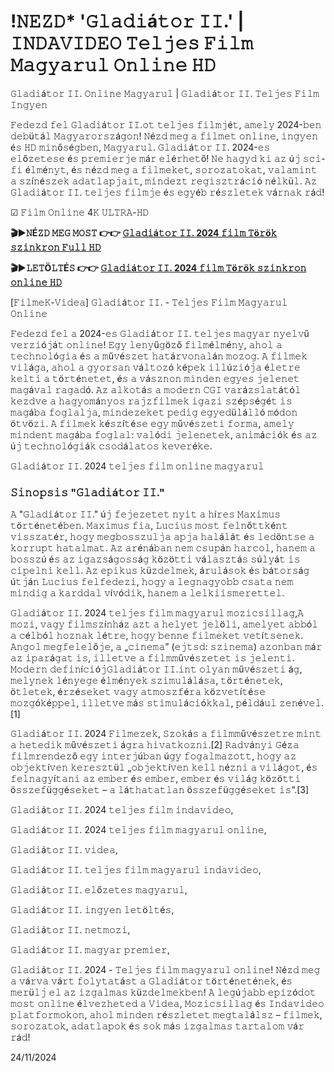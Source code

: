# !𝙽𝙴𝚉𝙳* '𝙶𝚕𝚊𝚍𝚒á𝚝𝚘𝚛 𝙸𝙸.' | 𝙸𝙽𝙳𝙰𝚅𝙸𝙳𝙴𝙾 𝚃𝚎𝚕𝚓𝚎𝚜 𝙵𝚒𝚕𝚖 𝙼𝚊𝚐𝚢𝚊𝚛𝚞𝚕 𝙾𝚗𝚕𝚒𝚗𝚎 𝙷𝙳

𝙶𝚕𝚊𝚍𝚒á𝚝𝚘𝚛 𝙸𝙸. 𝙾𝚗𝚕𝚒𝚗𝚎 𝙼𝚊𝚐𝚢𝚊𝚛𝚞𝚕 | 𝙶𝚕𝚊𝚍𝚒á𝚝𝚘𝚛 𝙸𝙸. 𝚃𝚎𝚕𝚓𝚎𝚜 𝙵𝚒𝚕𝚖 𝙸𝚗𝚐𝚢𝚎𝚗

𝙵𝚎𝚍𝚎𝚣𝚍 𝚏𝚎𝚕 𝙶𝚕𝚊𝚍𝚒á𝚝𝚘𝚛 𝙸𝙸.𝚘𝚝 𝚝𝚎𝚕𝚓𝚎𝚜 𝚏𝚒𝚕𝚖𝚓é𝚝, 𝚊𝚖𝚎𝚕𝚢 2024-𝚋𝚎𝚗 𝚍𝚎𝚋ü𝚝á𝚕 𝙼𝚊𝚐𝚢𝚊𝚛𝚘𝚛𝚜𝚣á𝚐𝚘𝚗! 𝙽é𝚣𝚍 𝚖𝚎𝚐 𝚊 𝚏𝚒𝚕𝚖𝚎𝚝 𝚘𝚗𝚕𝚒𝚗𝚎, 𝚒𝚗𝚐𝚢𝚎𝚗 é𝚜 𝙷𝙳 𝚖𝚒𝚗ő𝚜é𝚐𝚋𝚎𝚗, 𝙼𝚊𝚐𝚢𝚊𝚛𝚞𝚕. 𝙶𝚕𝚊𝚍𝚒á𝚝𝚘𝚛 𝙸𝙸. 2024-𝚎𝚜 𝚎𝚕ő𝚣𝚎𝚝𝚎𝚜𝚎 é𝚜 𝚙𝚛𝚎𝚖𝚒𝚎𝚛𝚓𝚎 𝚖á𝚛 𝚎𝚕é𝚛𝚑𝚎𝚝ő! 𝙽𝚎 𝚑𝚊𝚐𝚢𝚍 𝚔𝚒 𝚊𝚣 ú𝚓 𝚜𝚌𝚒-𝚏𝚒 é𝚕𝚖é𝚗𝚢𝚝, é𝚜 𝚗é𝚣𝚍 𝚖𝚎𝚐 𝚊 𝚏𝚒𝚕𝚖𝚎𝚔𝚎𝚝, 𝚜𝚘𝚛𝚘𝚣𝚊𝚝𝚘𝚔𝚊𝚝, 𝚟𝚊𝚕𝚊𝚖𝚒𝚗𝚝 𝚊 𝚜𝚣í𝚗é𝚜𝚣𝚎𝚔 𝚊𝚍𝚊𝚝𝚕𝚊𝚙𝚓𝚊𝚒𝚝, 𝚖𝚒𝚗𝚍𝚎𝚣𝚝 𝚛𝚎𝚐𝚒𝚜𝚣𝚝𝚛á𝚌𝚒ó 𝚗é𝚕𝚔ü𝚕. 𝙰𝚣 𝙶𝚕𝚊𝚍𝚒á𝚝𝚘𝚛 𝙸𝙸. 𝚝𝚎𝚕𝚓𝚎𝚜 𝚏𝚒𝚕𝚖𝚓𝚎 é𝚜 𝚎𝚐𝚢é𝚋 𝚛é𝚜𝚣𝚕𝚎𝚝𝚎𝚔 𝚟á𝚛𝚗𝚊𝚔 𝚛á𝚍!

☑ 𝙵𝚒𝚕𝚖 𝙾𝚗𝚕𝚒𝚗𝚎 4𝙺 𝚄𝙻𝚃𝚁𝙰-𝙷𝙳  

**🎬▶𝙽É𝚉𝙳 𝙼𝙴𝙶 𝙼𝙾𝚂𝚃 👉👉 [𝙶𝚕𝚊𝚍𝚒á𝚝𝚘𝚛 𝙸𝙸. 2024 𝚏𝚒𝚕𝚖 𝚃ö𝚛ö𝚔 𝚜𝚣𝚒𝚗𝚔𝚛𝚘𝚗 𝙵𝚞𝚕𝚕 𝙷𝙳](http://love-4k.com/hu/movie/558449/gladiator-ii.Github)**

**🎬▶𝙻𝙴𝚃Ö𝙻𝚃É𝚂 👉👉 [𝙶𝚕𝚊𝚍𝚒á𝚝𝚘𝚛 𝙸𝙸. 2024 𝚏𝚒𝚕𝚖 𝚃ö𝚛ö𝚔 𝚜𝚣𝚒𝚗𝚔𝚛𝚘𝚗 𝚘𝚗𝚕𝚒𝚗𝚎 𝙷𝙳](http://love-4k.com/hu/movie/558449/gladiator-ii.Github)**

[𝙵𝚒𝚕𝚖𝚎𝙺-𝚅𝚒𝚍𝚎𝚊] 𝙶𝚕𝚊𝚍𝚒á𝚝𝚘𝚛 𝙸𝙸. - 𝚃𝚎𝚕𝚓𝚎𝚜 𝙵𝚒𝚕𝚖 𝙼𝚊𝚐𝚢𝚊𝚛𝚞𝚕 𝙾𝚗𝚕𝚒𝚗𝚎

𝙵𝚎𝚍𝚎𝚣𝚍 𝚏𝚎𝚕 𝚊 2024-𝚎𝚜 𝙶𝚕𝚊𝚍𝚒á𝚝𝚘𝚛 𝙸𝙸. 𝚝𝚎𝚕𝚓𝚎𝚜 𝚖𝚊𝚐𝚢𝚊𝚛 𝚗𝚢𝚎𝚕𝚟ű 𝚟𝚎𝚛𝚣𝚒ó𝚓á𝚝 𝚘𝚗𝚕𝚒𝚗𝚎! 𝙴𝚐𝚢 𝚕𝚎𝚗𝚢ű𝚐ö𝚣ő 𝚏𝚒𝚕𝚖é𝚕𝚖é𝚗𝚢, 𝚊𝚑𝚘𝚕 𝚊 𝚝𝚎𝚌𝚑𝚗𝚘𝚕ó𝚐𝚒𝚊 é𝚜 𝚊 𝚖ű𝚟é𝚜𝚣𝚎𝚝 𝚑𝚊𝚝á𝚛𝚟𝚘𝚗𝚊𝚕á𝚗 𝚖𝚘𝚣𝚘𝚐. 𝙰 𝚏𝚒𝚕𝚖𝚎𝚔 𝚟𝚒𝚕á𝚐𝚊, 𝚊𝚑𝚘𝚕 𝚊 𝚐𝚢𝚘𝚛𝚜𝚊𝚗 𝚟á𝚕𝚝𝚘𝚣ó 𝚔é𝚙𝚎𝚔 𝚒𝚕𝚕ú𝚣𝚒ó𝚓𝚊 é𝚕𝚎𝚝𝚛𝚎 𝚔𝚎𝚕𝚝𝚒 𝚊 𝚝ö𝚛𝚝é𝚗𝚎𝚝𝚎𝚝, é𝚜 𝚊 𝚟á𝚜𝚣𝚗𝚘𝚗 𝚖𝚒𝚗𝚍𝚎𝚗 𝚎𝚐𝚢𝚎𝚜 𝚓𝚎𝚕𝚎𝚗𝚎𝚝 𝚖𝚊𝚐á𝚟𝚊𝚕 𝚛𝚊𝚐𝚊𝚍ó. 𝙰𝚣 𝚊𝚕𝚔𝚘𝚝á𝚜 𝚊 𝚖𝚘𝚍𝚎𝚛𝚗 𝙲𝙶𝙸 𝚟𝚊𝚛á𝚣𝚜𝚕𝚊𝚝á𝚝ó𝚕 𝚔𝚎𝚣𝚍𝚟𝚎 𝚊 𝚑𝚊𝚐𝚢𝚘𝚖á𝚗𝚢𝚘𝚜 𝚛𝚊𝚓𝚣𝚏𝚒𝚕𝚖𝚎𝚔 𝚒𝚐𝚊𝚣𝚒 𝚜𝚣é𝚙𝚜é𝚐é𝚝 𝚒𝚜 𝚖𝚊𝚐á𝚋𝚊 𝚏𝚘𝚐𝚕𝚊𝚕𝚓𝚊, 𝚖𝚒𝚗𝚍𝚎𝚣𝚎𝚔𝚎𝚝 𝚙𝚎𝚍𝚒𝚐 𝚎𝚐𝚢𝚎𝚍ü𝚕á𝚕𝚕ó 𝚖ó𝚍𝚘𝚗 ö𝚝𝚟ö𝚣𝚒. 𝙰 𝚏𝚒𝚕𝚖𝚎𝚔 𝚔é𝚜𝚣í𝚝é𝚜𝚎 𝚎𝚐𝚢 𝚖ű𝚟é𝚜𝚣𝚎𝚝𝚒 𝚏𝚘𝚛𝚖𝚊, 𝚊𝚖𝚎𝚕𝚢 𝚖𝚒𝚗𝚍𝚎𝚗𝚝 𝚖𝚊𝚐á𝚋𝚊 𝚏𝚘𝚐𝚕𝚊𝚕: 𝚟𝚊𝚕ó𝚍𝚒 𝚓𝚎𝚕𝚎𝚗𝚎𝚝𝚎𝚔, 𝚊𝚗𝚒𝚖á𝚌𝚒ó𝚔 é𝚜 𝚊𝚣 ú𝚓 𝚝𝚎𝚌𝚑𝚗𝚘𝚕ó𝚐𝚒á𝚔 𝚌𝚜𝚘𝚍á𝚕𝚊𝚝𝚘𝚜 𝚔𝚎𝚟𝚎𝚛é𝚔𝚎.

𝙶𝚕𝚊𝚍𝚒á𝚝𝚘𝚛 𝙸𝙸. 2024 𝚝𝚎𝚕𝚓𝚎𝚜 𝚏𝚒𝚕𝚖 𝚘𝚗𝚕𝚒𝚗𝚎 𝚖𝚊𝚐𝚢𝚊𝚛𝚞𝚕

### 𝚂𝚒𝚗𝚘𝚙𝚜𝚒𝚜 "𝙶𝚕𝚊𝚍𝚒á𝚝𝚘𝚛 𝙸𝙸."  

𝙰 "𝙶𝚕𝚊𝚍𝚒á𝚝𝚘𝚛 𝙸𝙸." ú𝚓 𝚏𝚎𝚓𝚎𝚣𝚎𝚝𝚎𝚝 𝚗𝚢𝚒𝚝 𝚊 𝚑í𝚛𝚎𝚜 𝙼𝚊𝚡𝚒𝚖𝚞𝚜 𝚝ö𝚛𝚝é𝚗𝚎𝚝é𝚋𝚎𝚗. 𝙼𝚊𝚡𝚒𝚖𝚞𝚜 𝚏𝚒𝚊, 𝙻𝚞𝚌𝚒𝚞𝚜 𝚖𝚘𝚜𝚝 𝚏𝚎𝚕𝚗ő𝚝𝚝𝚔é𝚗𝚝 𝚟𝚒𝚜𝚜𝚣𝚊𝚝é𝚛, 𝚑𝚘𝚐𝚢 𝚖𝚎𝚐𝚋𝚘𝚜𝚜𝚣𝚞𝚕𝚓𝚊 𝚊𝚙𝚓𝚊 𝚑𝚊𝚕á𝚕á𝚝 é𝚜 𝚕𝚎𝚍ö𝚗𝚝𝚜𝚎 𝚊 𝚔𝚘𝚛𝚛𝚞𝚙𝚝 𝚑𝚊𝚝𝚊𝚕𝚖𝚊𝚝. 𝙰𝚣 𝚊𝚛é𝚗á𝚋𝚊𝚗 𝚗𝚎𝚖 𝚌𝚜𝚞𝚙á𝚗 𝚑𝚊𝚛𝚌𝚘𝚕, 𝚑𝚊𝚗𝚎𝚖 𝚊 𝚋𝚘𝚜𝚜𝚣ú é𝚜 𝚊𝚣 𝚒𝚐𝚊𝚣𝚜á𝚐𝚘𝚜𝚜á𝚐 𝚔ö𝚣ö𝚝𝚝𝚒 𝚟á𝚕𝚊𝚜𝚣𝚝á𝚜 𝚜ú𝚕𝚢á𝚝 𝚒𝚜 𝚌𝚒𝚙𝚎𝚕𝚗𝚒 𝚔𝚎𝚕𝚕. 𝙰𝚣 𝚎𝚙𝚒𝚔𝚞𝚜 𝚔ü𝚣𝚍𝚎𝚕𝚖𝚎𝚔, á𝚛𝚞𝚕á𝚜𝚘𝚔 é𝚜 𝚋á𝚝𝚘𝚛𝚜á𝚐 ú𝚝𝚓á𝚗 𝙻𝚞𝚌𝚒𝚞𝚜 𝚏𝚎𝚕𝚏𝚎𝚍𝚎𝚣𝚒, 𝚑𝚘𝚐𝚢 𝚊 𝚕𝚎𝚐𝚗𝚊𝚐𝚢𝚘𝚋𝚋 𝚌𝚜𝚊𝚝𝚊 𝚗𝚎𝚖 𝚖𝚒𝚗𝚍𝚒𝚐 𝚊 𝚔𝚊𝚛𝚍𝚍𝚊𝚕 𝚟í𝚟ó𝚍𝚒𝚔, 𝚑𝚊𝚗𝚎𝚖 𝚊 𝚕𝚎𝚕𝚔𝚒𝚒𝚜𝚖𝚎𝚛𝚎𝚝𝚝𝚎𝚕.

𝙶𝚕𝚊𝚍𝚒á𝚝𝚘𝚛 𝙸𝙸. 2024 𝚝𝚎𝚕𝚓𝚎𝚜 𝚏𝚒𝚕𝚖 𝚖𝚊𝚐𝚢𝚊𝚛𝚞𝚕 𝚖𝚘𝚣𝚒𝚌𝚜𝚒𝚕𝚕𝚊𝚐,𝙰 𝚖𝚘𝚣𝚒, 𝚟𝚊𝚐𝚢 𝚏𝚒𝚕𝚖𝚜𝚣í𝚗𝚑á𝚣 𝚊𝚣𝚝 𝚊 𝚑𝚎𝚕𝚢𝚎𝚝 𝚓𝚎𝚕ö𝚕𝚒, 𝚊𝚖𝚎𝚕𝚢𝚎𝚝 𝚊𝚋𝚋ó𝚕 𝚊 𝚌é𝚕𝚋ó𝚕 𝚑𝚘𝚣𝚗𝚊𝚔 𝚕é𝚝𝚛𝚎, 𝚑𝚘𝚐𝚢 𝚋𝚎𝚗𝚗𝚎 𝚏𝚒𝚕𝚖𝚎𝚔𝚎𝚝 𝚟𝚎𝚝í𝚝𝚜𝚎𝚗𝚎𝚔. 𝙰𝚗𝚐𝚘𝚕 𝚖𝚎𝚐𝚏𝚎𝚕𝚎𝚕ő𝚓𝚎, 𝚊 „𝚌𝚒𝚗𝚎𝚖𝚊” (𝚎𝚓𝚝𝚜𝚍: 𝚜𝚣𝚒𝚗𝚎𝚖𝚊) 𝚊𝚣𝚘𝚗𝚋𝚊𝚗 𝚖á𝚛 𝚊𝚣 𝚒𝚙𝚊𝚛á𝚐𝚊𝚝 𝚒𝚜, 𝚒𝚕𝚕𝚎𝚝𝚟𝚎 𝚊 𝚏𝚒𝚕𝚖𝚖ű𝚟é𝚜𝚣𝚎𝚝𝚎𝚝 𝚒𝚜 𝚓𝚎𝚕𝚎𝚗𝚝𝚒. 𝙼𝚘𝚍𝚎𝚛𝚗 𝚍𝚎𝚏𝚒𝚗í𝚌𝚒ó𝚓𝙶𝚕𝚊𝚍𝚒á𝚝𝚘𝚛 𝙸𝙸.𝚒𝚗𝚝 𝚘𝚕𝚢𝚊𝚗 𝚖ű𝚟é𝚜𝚣𝚎𝚝𝚒 á𝚐, 𝚖𝚎𝚕𝚢𝚗𝚎𝚔 𝚕é𝚗𝚢𝚎𝚐𝚎 é𝚕𝚖é𝚗𝚢𝚎𝚔 𝚜𝚣𝚒𝚖𝚞𝚕á𝚕á𝚜𝚊, 𝚝ö𝚛𝚝é𝚗𝚎𝚝𝚎𝚔, ö𝚝𝚕𝚎𝚝𝚎𝚔, é𝚛𝚣é𝚜𝚎𝚔𝚎𝚝 𝚟𝚊𝚐𝚢 𝚊𝚝𝚖𝚘𝚜𝚣𝚏é𝚛𝚊 𝚔ö𝚣𝚟𝚎𝚝í𝚝é𝚜𝚎 𝚖𝚘𝚣𝚐ó𝚔é𝚙𝚙𝚎𝚕, 𝚒𝚕𝚕𝚎𝚝𝚟𝚎 𝚖á𝚜 𝚜𝚝𝚒𝚖𝚞𝚕á𝚌𝚒ó𝚔𝚔𝚊𝚕, 𝚙é𝚕𝚍á𝚞𝚕 𝚣𝚎𝚗é𝚟𝚎𝚕.[1]

𝙶𝚕𝚊𝚍𝚒á𝚝𝚘𝚛 𝙸𝙸. 2024 𝙵𝚒𝚕𝚖𝚎𝚣𝚎𝚔, 𝚂𝚣𝚘𝚔á𝚜 𝚊 𝚏𝚒𝚕𝚖𝚖ű𝚟é𝚜𝚣𝚎𝚝𝚛𝚎 𝚖𝚒𝚗𝚝 𝚊 𝚑𝚎𝚝𝚎𝚍𝚒𝚔 𝚖ű𝚟é𝚜𝚣𝚎𝚝𝚒 á𝚐𝚛𝚊 𝚑𝚒𝚟𝚊𝚝𝚔𝚘𝚣𝚗𝚒.[2] 𝚁𝚊𝚍𝚟á𝚗𝚢𝚒 𝙶é𝚣𝚊 𝚏𝚒𝚕𝚖𝚛𝚎𝚗𝚍𝚎𝚣ő 𝚎𝚐𝚢 𝚒𝚗𝚝𝚎𝚛𝚓ú𝚋𝚊𝚗 ú𝚐𝚢 𝚏𝚘𝚐𝚊𝚕𝚖𝚊𝚣𝚘𝚝𝚝, 𝚑𝚘𝚐𝚢 𝚊𝚣 𝚘𝚋𝚓𝚎𝚔𝚝í𝚟𝚎𝚗 𝚔𝚎𝚛𝚎𝚜𝚣𝚝ü𝚕 „𝚘𝚋𝚓𝚎𝚔𝚝í𝚟𝚎𝚗 𝚔𝚎𝚕𝚕 𝚗é𝚣𝚗𝚒 𝚊 𝚟𝚒𝚕á𝚐𝚘𝚝, é𝚜 𝚏𝚎𝚕𝚗𝚊𝚐𝚢í𝚝𝚊𝚗𝚒 𝚊𝚣 𝚎𝚖𝚋𝚎𝚛 é𝚜 𝚎𝚖𝚋𝚎𝚛, 𝚎𝚖𝚋𝚎𝚛 é𝚜 𝚟𝚒𝚕á𝚐 𝚔ö𝚣ö𝚝𝚝𝚒 ö𝚜𝚜𝚣𝚎𝚏ü𝚐𝚐é𝚜𝚎𝚔𝚎𝚝 – 𝚊 𝚕á𝚝𝚑𝚊𝚝𝚊𝚝𝚕𝚊𝚗 ö𝚜𝚜𝚣𝚎𝚏ü𝚐𝚐é𝚜𝚎𝚔𝚎𝚝 𝚒𝚜”.[3]

𝙶𝚕𝚊𝚍𝚒á𝚝𝚘𝚛 𝙸𝙸. 2024 𝚝𝚎𝚕𝚓𝚎𝚜 𝚏𝚒𝚕𝚖 𝚒𝚗𝚍𝚊𝚟𝚒𝚍𝚎𝚘,

𝙶𝚕𝚊𝚍𝚒á𝚝𝚘𝚛 𝙸𝙸. 2024 𝚝𝚎𝚕𝚓𝚎𝚜 𝚏𝚒𝚕𝚖 𝚖𝚊𝚐𝚢𝚊𝚛𝚞𝚕 𝚘𝚗𝚕𝚒𝚗𝚎,

𝙶𝚕𝚊𝚍𝚒á𝚝𝚘𝚛 𝙸𝙸. 𝚟𝚒𝚍𝚎𝚊,

𝙶𝚕𝚊𝚍𝚒á𝚝𝚘𝚛 𝙸𝙸. 𝚝𝚎𝚕𝚓𝚎𝚜 𝚏𝚒𝚕𝚖 𝚖𝚊𝚐𝚢𝚊𝚛𝚞𝚕 𝚒𝚗𝚍𝚊𝚟𝚒𝚍𝚎𝚘,

𝙶𝚕𝚊𝚍𝚒á𝚝𝚘𝚛 𝙸𝙸. 𝚎𝚕ő𝚣𝚎𝚝𝚎𝚜 𝚖𝚊𝚐𝚢𝚊𝚛𝚞𝚕,

𝙶𝚕𝚊𝚍𝚒á𝚝𝚘𝚛 𝙸𝙸. 𝚒𝚗𝚐𝚢𝚎𝚗 𝚕𝚎𝚝ö𝚕𝚝é𝚜,

𝙶𝚕𝚊𝚍𝚒á𝚝𝚘𝚛 𝙸𝙸. 𝚗𝚎𝚝𝚖𝚘𝚣𝚒,

𝙶𝚕𝚊𝚍𝚒á𝚝𝚘𝚛 𝙸𝙸. 𝚖𝚊𝚐𝚢𝚊𝚛 𝚙𝚛𝚎𝚖𝚒𝚎𝚛,

𝙶𝚕𝚊𝚍𝚒á𝚝𝚘𝚛 𝙸𝙸. 2024 - 𝚃𝚎𝚕𝚓𝚎𝚜 𝚏𝚒𝚕𝚖 𝚖𝚊𝚐𝚢𝚊𝚛𝚞𝚕 𝚘𝚗𝚕𝚒𝚗𝚎! 𝙽é𝚣𝚍 𝚖𝚎𝚐 𝚊 𝚟á𝚛𝚟𝚊 𝚟á𝚛𝚝 𝚏𝚘𝚕𝚢𝚝𝚊𝚝á𝚜𝚝 𝚊 𝙶𝚕𝚊𝚍𝚒á𝚝𝚘𝚛 𝚝ö𝚛𝚝é𝚗𝚎𝚝é𝚗𝚎𝚔, é𝚜 𝚖𝚎𝚛ü𝚕𝚓 𝚎𝚕 𝚊𝚣 𝚒𝚣𝚐𝚊𝚕𝚖𝚊𝚜 𝚔ü𝚣𝚍𝚎𝚕𝚖𝚎𝚔𝚋𝚎𝚗! 𝙰 𝚕𝚎𝚐ú𝚓𝚊𝚋𝚋 𝚎𝚙𝚒𝚣ó𝚍𝚘𝚝 𝚖𝚘𝚜𝚝 𝚘𝚗𝚕𝚒𝚗𝚎 é𝚕𝚟𝚎𝚣𝚑𝚎𝚝𝚎𝚍 𝚊 𝚅𝚒𝚍𝚎𝚊, 𝙼𝚘𝚣𝚒𝚌𝚜𝚒𝚕𝚕𝚊𝚐 é𝚜 𝙸𝚗𝚍𝚊𝚟𝚒𝚍𝚎𝚘 𝚙𝚕𝚊𝚝𝚏𝚘𝚛𝚖𝚘𝚔𝚘𝚗, 𝚊𝚑𝚘𝚕 𝚖𝚒𝚗𝚍𝚎𝚗 𝚛é𝚜𝚣𝚕𝚎𝚝𝚎𝚝 𝚖𝚎𝚐𝚝𝚊𝚕á𝚕𝚜𝚣 – 𝚏𝚒𝚕𝚖𝚎𝚔, 𝚜𝚘𝚛𝚘𝚣𝚊𝚝𝚘𝚔, 𝚊𝚍𝚊𝚝𝚕𝚊𝚙𝚘𝚔 é𝚜 𝚜𝚘𝚔 𝚖á𝚜 𝚒𝚣𝚐𝚊𝚕𝚖𝚊𝚜 𝚝𝚊𝚛𝚝𝚊𝚕𝚘𝚖 𝚟á𝚛 𝚛á𝚍!

24/11/2024
